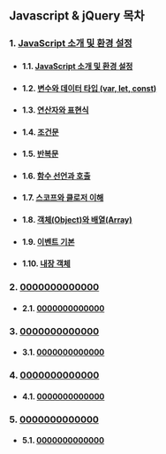 ## Javascript & jQuery 목차

### 1. [JavaScript 소개 및 환경 설정](01-jsStart/01-js_intro.md)  
- #### 1.1. <a href="01-jsStart/01-js_intro.html" target="_blank">JavaScript 소개 및 환경 설정</a>
- #### 1.2. <a href="01-jsStart/02-variables_types.html" target="_blank">변수와 데이터 타입 (var, let, const)</a>
- #### 1.3. <a href="01-jsStart/03-operators_expr.html" target="_blank">연산자와 표현식</a>
- #### 1.4. <a href="01-jsStart/04-conditionals.html" target="_blank">조건문</a>
- #### 1.5. <a href="01-jsStart/05-loops.html" target="_blank">반복문</a>
- #### 1.6. <a href="01-jsStart/06-functions.html" target="_blank">함수 선언과 호출</a>
- #### 1.7. <a href="01-jsStart/07-scope_closure.html" target="_blank">스코프와 클로저 이해</a>
- #### 1.8. <a href="01-jsStart/08-objects_arrays.html" target="_blank">객체(Object)와 배열(Array)</a>
- #### 1.9. <a href="01-jsStart/09-events_basic.html" target="_blank">이벤트 기본</a>
- #### 1.10. <a href="01-jsStart/10-builtins.html" target="_blank">내장 객체</a>


### 2. <a href="02-domBrowser/0000000.html" target="_blank">0000000000000</a>
- #### 2.1. <a href="02-domBrowser/0000000.html" target="_blank">0000000000000</a>

### 3. <a href="03-jsAdvanced/0000000.html" target="_blank">0000000000000</a>
- #### 3.1. <a href="03-jsAdvanced/0000000.html" target="_blank">0000000000000</a>

### 4. <a href="04-jqueryBasics/0000000.html" target="_blank">0000000000000</a>
- #### 4.1. <a href="04-jqueryBasics/0000000.html" target="_blank">0000000000000</a>

### 5. <a href="05-finalPractice/0000000.html" target="_blank">0000000000000</a>
- #### 5.1. <a href="05-finalPractice/0000000.html" target="_blank">0000000000000</a>

